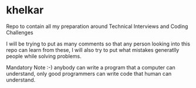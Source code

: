 # khelkar
Repo to contain all my preparation around Technical Interviews and Coding Challenges

I will be trying to put as many comments so that any person looking into this repo can learn from these, I will also try to put what mistakes generatlly people while solving problems. 


Mandatory Note :-)
anybody can write a program that a computer can understand, only good programmers can write code that human can understand.
